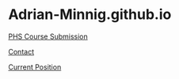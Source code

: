 # Adrian-Minnig.github.io

[PHS Course Submission](https://adrian-minnig.github.io/PHS_Course_Submission)

[Contact](https://adrian-minnig.github.io/contact)

[Current Position](http://www.vphi.ch/ueber_uns/team/minnig_adrian/index_ger.html)

